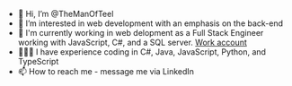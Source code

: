 - 👋 Hi, I’m @TheManOfTeel
- 👀 I’m interested in web development with an emphasis on the back-end
- 🏢 I'm currently working in web delopment as a Full Stack Engineer working with JavaScript, C#, and a SQL server.  [Work account](https://github.com/danny-teel-sts)
- 👨🏻‍💻 I have experience coding in C#, Java, JavaScript, Python, and TypeScript
- 📫 How to reach me - message me via LinkedIn

<!---
TheManOfTeel/TheManOfTeel is a ✨ special ✨ repository because its `README.md` (this file) appears on your GitHub profile.
You can click the Preview link to take a look at your changes.
--->
